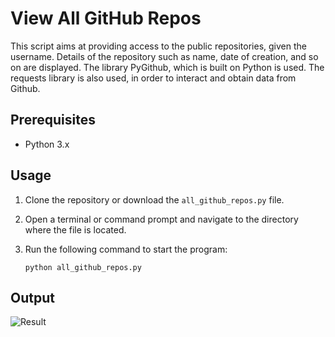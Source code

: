 # View All GitHub Repos

This script aims at providing access to the public repositories, given the username. Details of the repository such as name, date of creation, and so on are displayed. The library PyGithub, which is built on Python is used. The requests library is also used, in order to interact and obtain data from Github.

## Prerequisites

- Python 3.x

## Usage

1. Clone the repository or download the `all_github_repos.py` file.
2. Open a terminal or command prompt and navigate to the directory where the file is located.
3. Run the following command to start the program:

   ```shell
   python all_github_repos.py

## Output
![Result](https://i.imgur.com/l38Zw5S.jpg)